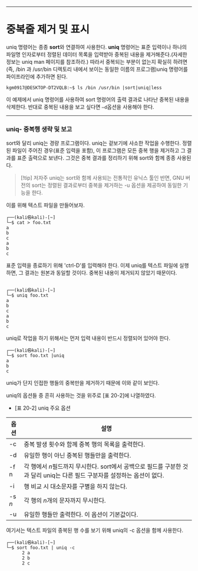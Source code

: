 

---
# 중복줄 제거 및 표시


uniq 명령어는 종종 **sort**와 연결하여 사용한다. **uniq** 명령어는 표준 입력이나 하나의 파일명 인자로부터 정렬된 데이터 목록을 입력받아 중복된 내용을 제거해준다.(자세한 정보는 uniq man 페이지를 참조하라.) 따라서 중복되는 부분이 없는지 확실히 하려면(즉, /bin 과 /usr/bin 디렉토리 내에서 보이는 동일한 이름의 프로그램)uniq 명령어를 파이프라인에 추가하면 된다.


``` shell
kgm0917@DESKTOP-DT2VQLB:~$ ls /bin /usr/bin |sort|uniq|less
```

이 예제에서 uniq 명령어를 사용하여 sort 명령어의 출력 결과로 나타난 중복된 내용을 삭제한다. 반대로 중복된 내용을 보고 싶다면 `–d`옵션을 사용해야 한다.

---
###  uniq- 중복행 생략 및 보고

sort와 달리 uniq는 경량 프로그램이다. uniq는 겉보기에 사소한 작업을 수행한다. 정렬된 파일이 주어진 경우(표준 입력을 포함), 이 프로그램은 모든 중복 행을 제거하고 그 결과를 표준 출력으로 보낸다. 그것은 중복 결과를 정리하기 위해 sort와 함께 종종 사용된다.


>[!tip] 저자주
>uniq는 sort와 함께 사용되는 전통적인 유닉스 툴인 반면, GNU 버전의 sort는 정렬된 결과로부터 중복을 제거하는 -u 옵션을 제공하여 동일한 기능을 한다.


이를 위해 텍스트 파일을 만들어보자.

``` shell
┌──(kali㉿kali)-[~]
└─$ cat > foo.txt
a
b
c
a
b
c

```

표준 입력을 종료하기 위해 'ctrl-D'를 입력해야 한다. 이제 uniq를 텍스트 파일에 실행하면, 그 결과는 원본과 동일할 것이다. 중복된 내용이 제거되지 않았기 때문이다.

``` shell
                                                                                                                   
┌──(kali㉿kali)-[~]
└─$ uniq foo.txt              
a
b
c
a
b
c

```

uniq로 작업을 하기 위해서는 먼저 입력 내용이 반드시 정렬되어 있어야 한다.

``` shell
┌──(kali㉿kali)-[~]
└─$ sort foo.txt |uniq                 
a
b
c

```

uniq가 단지 인접한 행들의 중복만을 제거하기 때문에 이와 같이 보인다.

uniq의 옵션들 중 흔히 사용하는 것을 위주로 [표 20-2]에 나열하였다.


- [표 20-2] uniq 주요 옵션


| 옵션     | 설명                                                                          |
| ------ | --------------------------------------------------------------------------- |
| -c     | 중복 발생 횟수와 함께 중복 행의 목록을 출력한다.                                                |
| -d     | 유일한 행이 아닌 중복된 행들만을 출력한다.                                                    |
| -f n   | 각 행에서 *n*필드까지 무시한다. sort에서 공백으로 필드를 구분한 것과 달리 uniq는 다른 필드 구분자를 설정하는 옵션이 없다. |
| -i     | 행 비교 시 대소문자를 구별을 하지 않는다.                                                    |
| -s *n* | 각 행의 *n*개의 문자까지 무시한다.                                                       |
| -u     | 유일한 행들만 출력한다. 이 옵션이 기본값이다.                                                  |

여기서는 텍스트 파일의 중복된 행 수를 보기 위해 uniq의 -c 옵션을 함께 사용한다.

``` shell
┌──(kali㉿kali)-[~]
└─$ sort foo.txt | uniq -c
      2 a
      2 b
      2 c

```